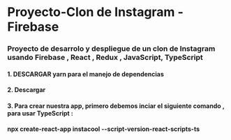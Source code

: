 # Proyecto-Clon de Instagram - Firebase
### Proyecto de desarrolo y despliegue de un clon de Instagram usando Firebase , React , Redux , JavaScript, TypeScript

#### 1. DESCARGAR yarn para el manejo de dependencias
#### 2. Descargar 
#### 3. Para crear nuestra app, primero debemos inciar el siguiente comando , para usar TypeScript : 
#### npx create-react-app instacool --script-version-react-scripts-ts

